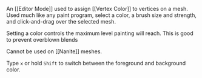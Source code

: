 An [[Editor Mode]] used to assign [[Vertex Color]] to vertices on a mesh.
Used much like any paint program, select a color, a brush size and strength, and click-and-drag over the selected mesh.

Setting a color controls the maximum level painting will reach.
This is good to prevent overblown blends

Cannot be used on [[Nanite]] meshes.

Type `x` or hold `Shift` to switch between the foreground and background color.

